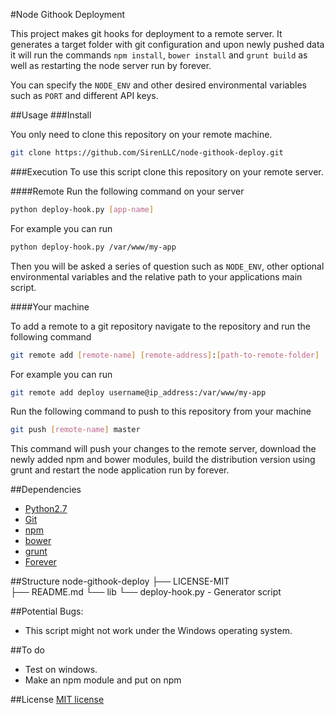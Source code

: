 #Node Githook Deployment

This project makes git hooks for deployment to a remote server. It generates a target folder with git configuration and upon newly pushed data it will run the commands `npm install`, `bower install` and `grunt build` as well as restarting the node server run by forever.

You can specify the `NODE_ENV` and other desired environmental variables such as `PORT` and different API keys.

##Usage
###Install

You only need to clone this repository on your remote machine.
``` bash
git clone https://github.com/SirenLLC/node-githook-deploy.git
```

###Execution
To use this script clone this repository on your remote server.

####Remote
Run the following command on your server
```bash
python deploy-hook.py [app-name]
```
For example you can run
```bash
python deploy-hook.py /var/www/my-app

```
Then you will be asked a series of question such as `NODE_ENV`, other optional environmental variables and the relative path to your applications main script.


####Your machine

To add a remote to a git repository navigate to the repository and run the following command
```bash
git remote add [remote-name] [remote-address]:[path-to-remote-folder]

```
For example you can run
```bash
git remote add deploy username@ip_address:/var/www/my-app

```

Run the following command to push to this repository from your machine
```bash
git push [remote-name] master

```
This command will push your changes to the remote server, download the newly added npm and bower modules, build the distribution version using grunt and restart the node application run by forever.

##Dependencies
* [Python2.7](https://www.python.org/download/releases/2.7/)
* [Git](http://git-scm.com/book/en/v2/Getting-Started-Installing-Git)
* [npm](https://www.npmjs.com)
* [bower](https://github.com/bower/bower)
* [grunt](http://gruntjs.com)
* [Forever](https://github.com/foreverjs/forever.git)

##Structure
    node-githook-deploy
    ├── LICENSE-MIT     
	├── README.md
    └── lib
    	└── deploy-hook.py         - Generator script

##Potential Bugs:
* This script might not work under the Windows operating system.

##To do
* Test on windows.
* Make an npm module and put on npm

##License
[MIT license](http://opensource.org/licenses/MIT)